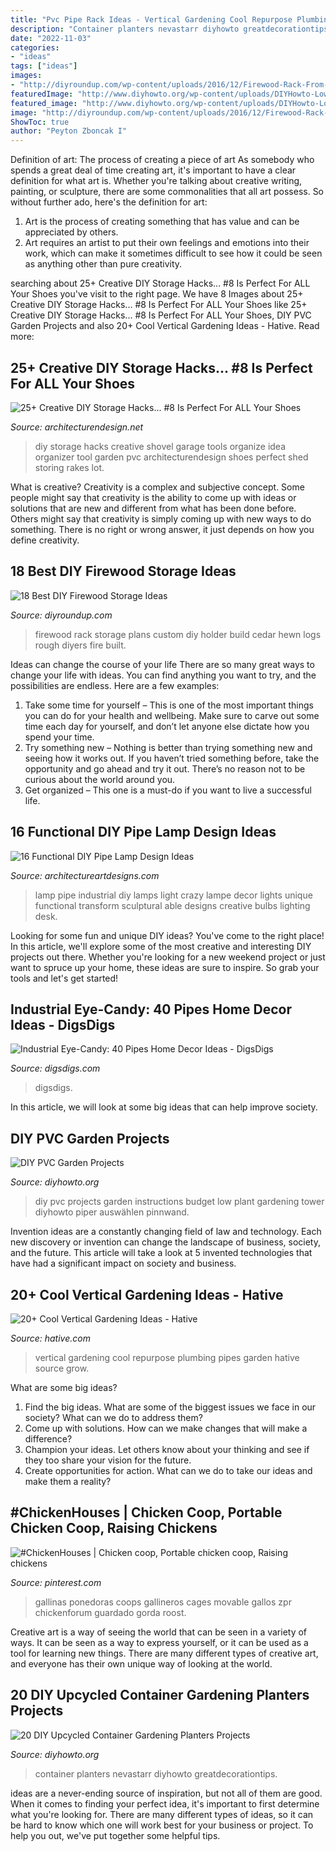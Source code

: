 ```yaml
---
title: "Pvc Pipe Rack Ideas - Vertical Gardening Cool Repurpose Plumbing Pipes Garden Hative Source Grow"
description: "Container planters nevastarr diyhowto greatdecorationtips"
date: "2022-11-03"
categories:
- "ideas"
tags: ["ideas"]
images:
- "http://diyroundup.com/wp-content/uploads/2016/12/Firewood-Rack-From-Rough-Hewn-Cedar-Logs.jpeg"
featuredImage: "http://www.diyhowto.org/wp-content/uploads/DIYHowto-Low-Budget-DIY-PVC-Garden-Projects-You-Can-Do-15.jpg"
featured_image: "http://www.diyhowto.org/wp-content/uploads/DIYHowto-Low-Budget-DIY-PVC-Garden-Projects-You-Can-Do-15.jpg"
image: "http://diyroundup.com/wp-content/uploads/2016/12/Firewood-Rack-From-Rough-Hewn-Cedar-Logs.jpeg"
ShowToc: true
author: "Peyton Zboncak I"
---
```



Definition of art: The process of creating a piece of art
As somebody who spends a great deal of time creating art, it's important to have a clear definition for what art is. Whether you're talking about creative writing, painting, or sculpture, there are some commonalities that all art possess. So without further ado, here's the definition for art: 
1. Art is the process of creating something that has value and can be appreciated by others.
2. Art requires an artist to put their own feelings and emotions into their work, which can make it sometimes difficult to see how it could be seen as anything other than pure creativity.

	

		
searching about 25+ Creative DIY Storage Hacks... #8 Is Perfect For ALL Your Shoes you've visit to the right page. We have 8 Images about 25+ Creative DIY Storage Hacks... #8 Is Perfect For ALL Your Shoes like 25+ Creative DIY Storage Hacks... #8 Is Perfect For ALL Your Shoes, DIY PVC Garden Projects and also 20+ Cool Vertical Gardening Ideas - Hative. Read more:
		
    
## 25+ Creative DIY Storage Hacks... #8 Is Perfect For ALL Your Shoes

<img loading=lazy src="http://cdn.architecturendesign.net/wp-content/uploads/2015/09/AD-Creative-DIY-Storage-Hacks-04.jpg" onerror="this.onerror=null;this.src='https://tse2.mm.bing.net/th?id=OIP.Mvew0qwCvoZ6H9I8NDydOAHaHL&amp;pid=15.1';" alt="25+ Creative DIY Storage Hacks... #8 Is Perfect For ALL Your Shoes">

_Source: architecturendesign.net_

>diy storage hacks creative shovel garage tools organize idea organizer tool garden pvc architecturendesign shoes perfect shed storing rakes lot. 

	

What is creative?
Creativity is a complex and subjective concept. Some people might say that creativity is the ability to come up with ideas or solutions that are new and different from what has been done before. Others might say that creativity is simply coming up with new ways to do something. There is no right or wrong answer, it just depends on how you define creativity.

    
## 18 Best DIY Firewood Storage Ideas

<img loading=lazy src="http://diyroundup.com/wp-content/uploads/2016/12/Firewood-Rack-From-Rough-Hewn-Cedar-Logs.jpeg" onerror="this.onerror=null;this.src='https://tse1.mm.bing.net/th?id=OIP.tzAMA7mxvV9VV-_l9pNcfAHaJ4&amp;pid=15.1';" alt="18 Best DIY Firewood Storage Ideas">

_Source: diyroundup.com_

>firewood rack storage plans custom diy holder build cedar hewn logs rough diyers fire built. 

	

Ideas can change the course of your life
There are so many great ways to change your life with ideas. You can find anything you want to try, and the possibilities are endless. Here are a few examples: 
1. Take some time for yourself – This is one of the most important things you can do for your health and wellbeing. Make sure to carve out some time each day for yourself, and don’t let anyone else dictate how you spend your time. 
2. Try something new – Nothing is better than trying something new and seeing how it works out. If you haven’t tried something before, take the opportunity and go ahead and try it out. There’s no reason not to be curious about the world around you. 
3. Get organized – This one is a must-do if you want to live a successful life.

    
## 16 Functional DIY Pipe Lamp Design Ideas

<img loading=lazy src="https://www.architectureartdesigns.com/wp-content/uploads/2015/07/1210.jpg" onerror="this.onerror=null;this.src='https://tse2.mm.bing.net/th?id=OIP.Y9YP9q-V-UBS-kqSgxFaRQHaLX&amp;pid=15.1';" alt="16 Functional DIY Pipe Lamp Design Ideas">

_Source: architectureartdesigns.com_

>lamp pipe industrial diy lamps light crazy lampe decor lights unique functional transform sculptural able designs creative bulbs lighting desk. 

	

Looking for some fun and unique DIY ideas? You've come to the right place! In this article, we'll explore some of the most creative and interesting DIY projects out there. Whether you're looking for a new weekend project or just want to spruce up your home, these ideas are sure to inspire. So grab your tools and let's get started!

    
## Industrial Eye-Candy: 40 Pipes Home Decor Ideas - DigsDigs

<img loading=lazy src="https://www.digsdigs.com/photos/pipes-decor-ideas-33.jpg" onerror="this.onerror=null;this.src='https://tse4.mm.bing.net/th?id=OIP.NymcBxY_fhdbwsCp6m0pTgHaLv&amp;pid=15.1';" alt="Industrial Eye-Candy: 40 Pipes Home Decor Ideas - DigsDigs">

_Source: digsdigs.com_

>digsdigs. 

	

In this article, we will look at some big ideas that can help improve society.

    
## DIY PVC Garden Projects

<img loading=lazy src="http://www.diyhowto.org/wp-content/uploads/DIYHowto-Low-Budget-DIY-PVC-Garden-Projects-You-Can-Do-15.jpg" onerror="this.onerror=null;this.src='https://tse3.mm.bing.net/th?id=OIP.3ebRLr3wkWPzkOGxyUymJgHaQo&amp;pid=15.1';" alt="DIY PVC Garden Projects">

_Source: diyhowto.org_

>diy pvc projects garden instructions budget low plant gardening tower diyhowto piper auswählen pinnwand. 

	

Invention ideas are a constantly changing field of law and technology. Each new discovery or invention can change the landscape of business, society, and the future. This article will take a look at 5 invented technologies that have had a significant impact on society and business.

    
## 20+ Cool Vertical Gardening Ideas - Hative

<img loading=lazy src="https://hative.com/wp-content/uploads/2014/11/vertical-gardening-ideas/10-vertical-gardening-repurpose-plumbing-pipes.jpg" onerror="this.onerror=null;this.src='https://tse4.mm.bing.net/th?id=OIP.BlaWur1EvgArNn6GIOGtwgHaJ4&amp;pid=15.1';" alt="20+ Cool Vertical Gardening Ideas - Hative">

_Source: hative.com_

>vertical gardening cool repurpose plumbing pipes garden hative source grow. 

	

What are some big ideas?
1. Find the big ideas. What are some of the biggest issues we face in our society? What can we do to address them?
2. Come up with solutions. How can we make changes that will make a difference?
3. Champion your ideas. Let others know about your thinking and see if they too share your vision for the future.
4. Create opportunities for action. What can we do to take our ideas and make them a reality?

    
## #ChickenHouses | Chicken Coop, Portable Chicken Coop, Raising Chickens

<img loading=lazy src="https://i.pinimg.com/736x/90/9d/bd/909dbddcba8749999063b380fc3b0818.jpg" onerror="this.onerror=null;this.src='https://tse3.mm.bing.net/th?id=OIP.mfD2cdeirZtW04HUzlmLmgHaJ4&amp;pid=15.1';" alt="#ChickenHouses | Chicken coop, Portable chicken coop, Raising chickens">

_Source: pinterest.com_

>gallinas ponedoras coops gallineros cages movable gallos zpr chickenforum guardado gorda roost. 

	

Creative art is a way of seeing the world that can be seen in a variety of ways. It can be seen as a way to express yourself, or it can be used as a tool for learning new things. There are many different types of creative art, and everyone has their own unique way of looking at the world.

    
## 20 DIY Upcycled Container Gardening Planters Projects

<img loading=lazy src="https://www.diyhowto.org/wp-content/uploads/DIY-Recycled-Chandelier-Planter-Instructions-20-DIY-Upcycled-Container-Gardening-Planters-Projects.jpg" onerror="this.onerror=null;this.src='https://tse2.mm.bing.net/th?id=OIP.WZuV2qRvs3-6h-yNRHt_jAHaJ8&amp;pid=15.1';" alt="20 DIY Upcycled Container Gardening Planters Projects">

_Source: diyhowto.org_

>container planters nevastarr diyhowto greatdecorationtips. 

	

ideas are a never-ending source of inspiration, but not all of them are good. When it comes to finding your perfect idea, it's important to first determine what you're looking for. There are many different types of ideas, so it can be hard to know which one will work best for your business or project. To help you out, we've put together some helpful tips.

